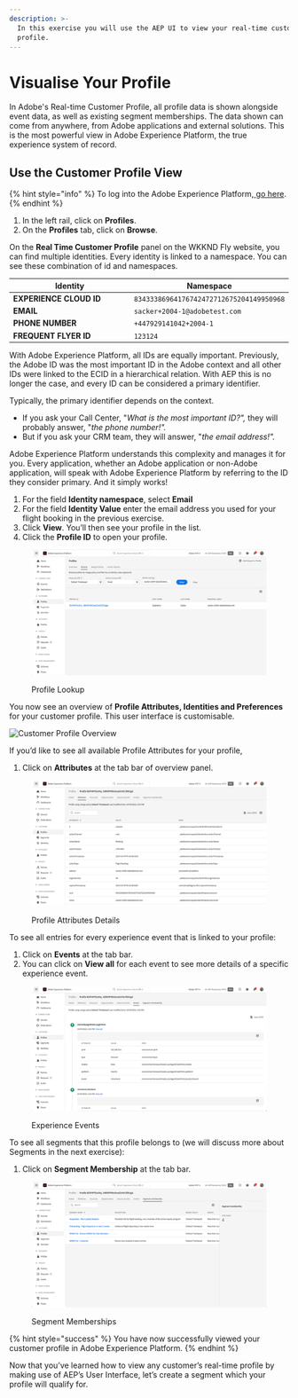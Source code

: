 ```yaml
---
description: >-
  In this exercise you will use the AEP UI to view your real-time customer
  profile.
---
```


# Visualise Your Profile

In Adobe's Real-time Customer Profile, all profile data is shown alongside event data, as well as existing segment memberships. The data shown can come from anywhere, from Adobe applications and external solutions. This is the most powerful view in Adobe Experience Platform, the true experience system of record.

## Use the Customer Profile View

{% hint style="info" %}
To log into the Adobe Experience Platform,[ go here](https://experience.adobe.com/#/@adobeamericaspot4/sname:uk-aep-bootcamp/platform/home).
{% endhint %}

1. In the left rail, click on **Profiles**.
2. On the **Profiles** tab, click on **Browse**.&#x20;

On the **Real Time Customer Profile** panel on the WKKND Fly website, you can find multiple identities. Every identity is linked to a namespace. You can see these combination of id and namespaces.

<table><thead><tr><th width="205.44090441932167">Identity</th><th>Namespace</th></tr></thead><tbody><tr><td><strong>EXPERIENCE CLOUD ID</strong></td><td><code>83433386964176742472712675204149950968</code></td></tr><tr><td><strong>EMAIL</strong></td><td><code>sacker+2004-1@adobetest.com</code></td></tr><tr><td><strong>PHONE NUMBER</strong></td><td><code>+447929141042+2004-1</code></td></tr><tr><td><strong>FREQUENT FLYER ID</strong></td><td><code>123124</code></td></tr></tbody></table>

With Adobe Experience Platform, all IDs are equally important. Previously, the Adobe ID was the most important ID in the Adobe context and all other IDs were linked to the ECID in a hierarchical relation. With AEP this is no longer the case, and every ID can be considered a primary identifier.

Typically, the primary identifier depends on the context.&#x20;

* If you ask your Call Center, "_What is the most important ID?",_ they will probably answer, "_the phone number!"._
* But if you ask your CRM team, they will answer, "_the email address!"._

Adobe Experience Platform understands this complexity and manages it for you. Every application, whether an Adobe application or non-Adobe application, will speak with Adobe Experience Platform by referring to the ID they consider primary. And it simply works!

1. For the field **Identity namespace**, select **Email** &#x20;
2. For the field **Identity Value** enter the email address you used for your flight booking in the previous exercise.&#x20;
3. Click **View**. You’ll then see your profile in the list.&#x20;
4. Click the **Profile ID** to open your profile.

<figure><img src="../.gitbook/assets/Screenshot 2023-04-19 at 16.51.15.png" alt=""><figcaption><p>Profile Lookup</p></figcaption></figure>

You now see an overview of **Profile Attributes, Identities and Preferences** for your customer profile. This user interface is customisable.&#x20;

![Customer Profile Overview](../.gitbook/assets/profile\_view\_ridm.jpg)

If you’d like to see all available Profile Attributes for your profile,&#x20;

1. Click on **Attributes** at the tab bar of overview panel.

<figure><img src="../.gitbook/assets/Screenshot 2023-04-19 at 16.53.35.png" alt=""><figcaption><p>Profile Attributes Details</p></figcaption></figure>

To see all entries for every experience event that is linked to your profile:

1. Click on **Events** at the tab bar.
2. You can click on **View all** for each event to see more details of a specific experience event.

<figure><img src="../.gitbook/assets/Screenshot 2023-04-19 at 16.54.32.png" alt=""><figcaption><p>Experience Events</p></figcaption></figure>

To see all segments that this profile belongs to (we will discuss more about Segments in the next exercise):

1. Click on **Segment Membership** at the tab bar.

<figure><img src="../.gitbook/assets/Screenshot 2023-04-19 at 16.55.41.png" alt=""><figcaption><p>Segment Memberships</p></figcaption></figure>

{% hint style="success" %}
You have now successfully viewed your customer profile in Adobe Experience Platform.
{% endhint %}

Now that you’ve learned how to view any customer’s real-time profile by making use of AEP’s User Interface, let’s create a segment which your profile will qualify for.&#x20;
